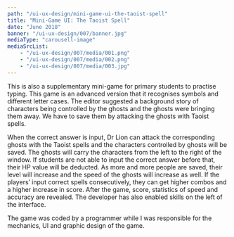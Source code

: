 ```yaml
---
path: "/ui-ux-design/mini-game-ui-the-taoist-spell"
title: "Mini-Game UI: The Taoist Spell"
date: "June 2018"
banner: "/ui-ux-design/007/banner.jpg"
mediaType: "carousell-image"
mediaSrcList:
    - "/ui-ux-design/007/media/001.png"
    - "/ui-ux-design/007/media/002.png"
    - "/ui-ux-design/007/media/003.jpg"
---
```


This is also a supplementary mini-game for primary students to practise typing. This game is an advanced version that it recognises symbols and different letter cases. The editor suggested a background story of characters being controlled by the ghosts and the ghosts were bringing them away. We have to save them by attacking the ghosts with Taoist spells.

When the correct answer is input, Dr Lion can attack the corresponding ghosts with the Taoist spells and the characters controlled by ghosts will be saved. The ghosts will carry the characters from the left to the right of the window. If students are not able to input the correct answer before that, their HP value will be deducted. As more and more people are saved, their level will increase and the speed of the ghosts will increase as well. If the players’ input correct spells consecutively, they can get higher combos and a higher increase in score. After the game, score, statistics of speed and accuracy are revealed. The developer has also enabled skills on the left of the interface.

The game was coded by a programmer while I was responsible for the mechanics, UI and graphic design of the game.
